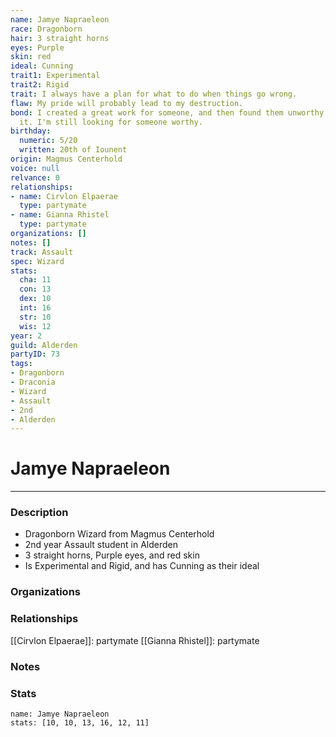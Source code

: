 ```yaml
---
name: Jamye Napraeleon
race: Dragonborn
hair: 3 straight horns
eyes: Purple
skin: red
ideal: Cunning
trait1: Experimental
trait2: Rigid
trait: I always have a plan for what to do when things go wrong.
flaw: My pride will probably lead to my destruction.
bond: I created a great work for someone, and then found them unworthy to receive
  it. I'm still looking for someone worthy.
birthday:
  numeric: 5/20
  written: 20th of Iounent
origin: Magmus Centerhold
voice: null
relvance: 0
relationships:
- name: Cirvlon Elpaerae
  type: partymate
- name: Gianna Rhistel
  type: partymate
organizations: []
notes: []
track: Assault
spec: Wizard
stats:
  cha: 11
  con: 13
  dex: 10
  int: 16
  str: 10
  wis: 12
year: 2
guild: Alderden
partyID: 73
tags:
- Dragonborn
- Draconia
- Wizard
- Assault
- 2nd
- Alderden
---
```

# Jamye Napraeleon
---
### Description
- Dragonborn Wizard from Magmus Centerhold
- 2nd year Assault student in Alderden
- 3 straight horns, Purple eyes, and red skin
- Is Experimental and Rigid, and has Cunning as their ideal

### Organizations

### Relationships
[[Cirvlon Elpaerae]]: partymate
[[Gianna Rhistel]]: partymate

### Notes

### Stats
```statblock
name: Jamye Napraeleon
stats: [10, 10, 13, 16, 12, 11]
```